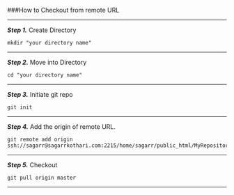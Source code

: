 ###How to Checkout from remote URL

---

***Step 1.*** Create Directory

```
mkdir "your directory name"
```

---

***Step 2.*** Move into Directory

```
cd "your directory name"
```

---

***Step 3.*** Initiate git repo

```
git init
```

---

***Step 4.*** Add the origin of remote URL.

```
git remote add origin ssh://sagarr@sagarrkothari.com:2215/home/sagarr/public_html/MyRepository.git
```

---

***Step 5.*** Checkout 

```
git pull origin master
```

---
